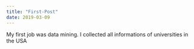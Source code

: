 ```yaml
---
title: "First-Post"
date: 2019-03-09
---
```

My first job was data mining. I collected all informations of universities in the USA
